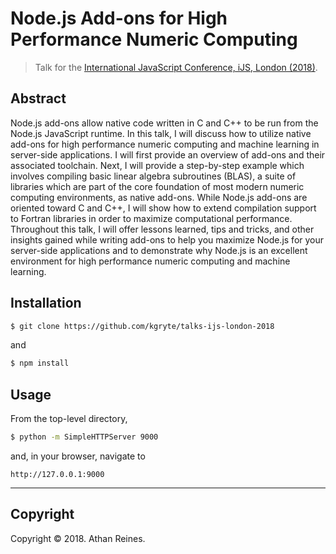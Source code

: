 # Node.js Add-ons for High Performance Numeric Computing

> Talk for the [International JavaScript Conference, iJS, London (2018)][ijs-london-2018].


## Abstract

Node.js add-ons allow native code written in C and C++ to be run from the Node.js JavaScript runtime. In this talk, I will discuss how to utilize native add-ons for high performance numeric computing and machine learning in server-side applications. I will first provide an overview of add-ons and their associated toolchain. Next, I will provide a step-by-step example which involves compiling basic linear algebra subroutines (BLAS), a suite of libraries which are part of the core foundation of most modern numeric computing environments, as native add-ons. While Node.js add-ons are oriented toward C and C++, I will show how to extend compilation support to Fortran libraries in order to maximize computational performance. Throughout this talk, I will offer lessons learned, tips and tricks, and other insights gained while writing add-ons to help you maximize Node.js for your server-side applications and to demonstrate why Node.js is an excellent environment for high performance numeric computing and machine learning.

## Installation

``` bash
$ git clone https://github.com/kgryte/talks-ijs-london-2018
```

and

``` bash
$ npm install
```


## Usage

From the top-level directory,

``` bash
$ python -m SimpleHTTPServer 9000
```

and, in your browser, navigate to

```
http://127.0.0.1:9000
```


---

## Copyright

Copyright &copy; 2018. Athan Reines.


[ijs-london-2018]: https://javascript-conference.com/program/

